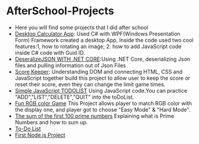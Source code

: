 # AfterSchool-Projects
- Here you will find some projects that I did after school
- [Desktop Calculator App](/DesktopCalculator): Used C# with WPF(Windows Presentation Form) Framework created a desktop App, Inside the code used two cool features:1, how to rotating an image; 2. how to add JavaScript code inside C# code with Guid ID.
- [DeseralizeJSON WITH .NET CORE](/Post_Get_Info_InDesignWay):Using .NET Core, deserializing Json files and  pulling information out of Json Files
- [Score Keeper](/Score%20Keeper): Understanding DOM and connecting HTML, CSS and JavaScript together build this project to allow user to keep the score or reset their score, even they can change the limit game times.
- [Simple JavaScript TODOLIST](/Simple-toDoList-JS) Using JavaScript code.You can practice "ADD","LIST","DELETE","QUIT" into the toDoList.
- [Fun RGB color Game](/RGB%20Guessing%20Game) This Project allows player to match RGB color with the display one, and player got to choose "Easy Mode" & "Hard Mode". 
- [The sum of the first 100 prime numbers](/The%20sum%20of%20the%20first%20100%20prime%20numbers) Explaining what is Prime Numbers and how to sum up.
- [To-Do List](/toDoList) 
- [First Node.js Project](/firstNodeProject.zip)

